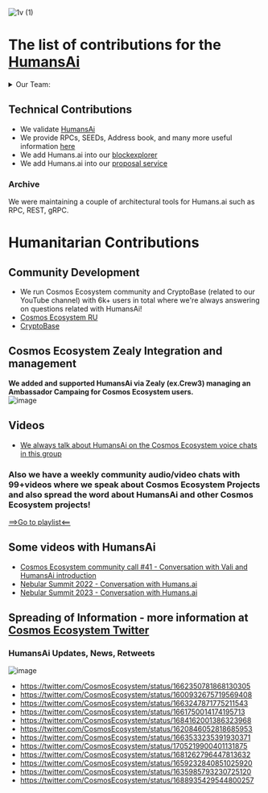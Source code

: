 ![1v (1)](https://github.com/Validator-POSTHUMAN/contributions/assets/92199696/12d8977e-7acd-4a53-a08b-16b187a7e7d7)
# The list of contributions for the [HumansAi](https://humans.ai/)

<details>
  <summary>Our Team:</summary>

- [List of POSTHUMAN core-team members](https://github.com/Validator-POSTHUMAN/core-team)


</details>

## Technical Contributions

- We validate [HumansAi](https://humans.explorers.guru/validator/humanvaloper1ndnf0cd75nvz56feqy23um3mq22nlhe9ggu0uh)
- We provide RPCs, SEEDs, Address book, and many more useful information [here](https://nodes.posthuman.digital/chains/humans)
- We add Humans.ai into our [blockexplorer](https://explorer.posthuman.digital/humans)
- We add Humans.ai into our [proposal service](https://proposals.posthuman.digital/)

### Archive 

We were maintaining a couple of architectural tools for Humans.ai such as RPC, REST, gRPC. 



# Humanitarian Contributions

## Community Development

- We run Cosmos Ecosystem community and CryptoBase (related to our YouTube channel) with 6k+ users in total where we're always answering on questions related with HumansAi! <br/>
- [Cosmos Ecosystem RU](https://t.me/CosmosEcosystem_ru)
- [СryptoBase](https://t.me/Crypto_Base_Chat)

## Cosmos Ecosystem Zealy Integration and management

**We added and supported HumansAi via Zealy (ex.Crew3) managing an Ambassador Campaing for Cosmos Ecosystem users.** <br/>
![image](https://github.com/Validator-POSTHUMAN/contributions/assets/92199696/fb36c5e2-6dbb-41e3-8777-154fe03c6ac5)


## Videos

- [We always talk about HumansAi on the Cosmos Ecosystem voice chats in this group](https://t.me/CosmosEcosystem_ru)

### Also we have a weekly community audio/video chats with 99+videos where we speak about Cosmos Ecosystem Projects and also spread the word about HumansAi and other Cosmos Ecosystem projects! 

[==>Go to playlist<==](https://youtube.com/playlist?list=PLgQFzABJoJYx-lwnvZwKjDqsDxiccjP-G)

## Some videos with HumansAi

- [Cosmos Ecosystem community call #41 - Conversation with Vali and HumansAi introduction](https://youtu.be/yDd0c1toMVU?t=243)
- [Nebular Summit 2022 - Conversation with Humans.ai](https://youtu.be/IHcp_-4GVds?t=1289)
- [Nebular Summit 2023 - Conversation with Humans.ai](https://youtu.be/qPJQ2q8RF6A?si=DyqdJyWh3-mJzAxU&t=2627)

## Spreading of Information - more information at [Cosmos Ecosystem Twitter](https://twitter.com/CosmosEcosystem)

### HumansAi Updates, News, Retweets

![image](https://github.com/Validator-POSTHUMAN/contributions/assets/92199696/e21ade22-f0c7-42d3-bbaf-df937c6bfcec) <br/>

- https://twitter.com/CosmosEcosystem/status/1662350781868130305
- https://twitter.com/CosmosEcosystem/status/1600932675719569408
- https://twitter.com/CosmosEcosystem/status/1663247871775211543
- https://twitter.com/CosmosEcosystem/status/1661750014174195713
- https://twitter.com/CosmosEcosystem/status/1684162001386323968
- https://twitter.com/CosmosEcosystem/status/1620846052818685953
- https://twitter.com/CosmosEcosystem/status/1663533235391930371
- https://twitter.com/CosmosEcosystem/status/1705219900401131875
- https://twitter.com/CosmosEcosystem/status/1681262796447813632
- https://twitter.com/CosmosEcosystem/status/1659232840851025920
- https://twitter.com/CosmosEcosystem/status/1635985793230725120
- https://twitter.com/CosmosEcosystem/status/1688935429544800257
